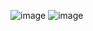 ![image](https://github.com/user-attachments/assets/c763b229-ee0b-47ed-9152-99170c9b3559)
![image](https://github.com/user-attachments/assets/13edd3f0-3e3b-4f5f-ad5d-00c5325abe3b)


